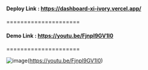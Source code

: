 #### Deploy Link : https://dashboard-xi-ivory.vercel.app/
=====================
#### Demo Link : https://youtu.be/Fjnpl9GV1I0
=====================

![image](https://github.com/Piyush289kumar/dashboard/assets/94155141/36d9bd3f-1776-409f-a1d1-7f0f7d63c59c)(https://youtu.be/Fjnpl9GV1I0)
